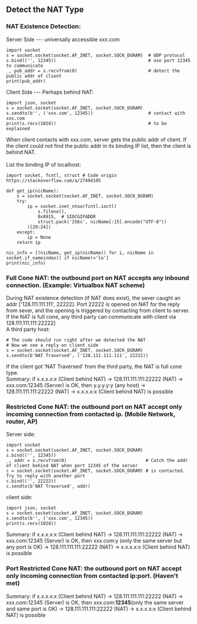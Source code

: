 ## Detect the NAT Type
### NAT Existence Detection:<br>
Server Side --- universally accessible xxx.com
```
import socket 
s = socket.socket(socket.AF_INET, socket.SOCK_DGRAM)  # UDP protocol
s.bind(('', 12345))                                   # use port 12345 to communicate 
_, pub_addr = s.recvfrom(0)                           # detect the public addr of client
print(pub_addr)                                       
```
Client Side --- Perhaps behind NAT:
```
import json, socket 
s = socket.socket(socket.AF_INET, socket.SOCK_DGRAM) 
s.sendto(b'', ('xxx.com', 12345))                     # contact with xxx.com 
print(s.recv(1024))                                   # to be explained 
```
When client contacts with xxx.com, server gets the public addr of client. If the client could not find the public addr in its binding IP list, then the client is behind NAT.<br><br>
List the binding IP of localhost:
```
import socket, fcntl, struct # Code origin https://stackoverflow.com/a/27494105

def get_ip(nicName):
    s = socket.socket(socket.AF_INET, socket.SOCK_DGRAM)
    try:
        ip = socket.inet_ntoa(fcntl.ioctl(
            s.fileno(),
            0x8915,  # SIOCGIFADDR
            struct.pack('256s', nicName[:15].encode("UTF-8"))
        )[20:24])
    except:
        ip = None
    return ip

nic_info = [(nicName, get_ip(nicName)) for i, nicName in socket.if_nameindex() if nicName!='lo'] 
print(nic_info)
```
### Full Cone NAT: the outbound port on NAT accepts any inbound connection. (Example: Virtualbox NAT scheme)
During NAT existence detection (if NAT does exist), the sever caught an addr ['128.111.111.111', 22222]. Port 22222 is opened on NAT for the reply from sever, and the opening is triggered by contacting from client to server. If the NAT is full cone, any third party can communicate with client via 128.111.111.111:22222]<br>
A third party host:
```
# The code should run right after we detected the NAT 
# Now we see a reply on client side
s = socket.socket(socket.AF_INET, socket.SOCK_DGRAM)  
s.sendto(b'NAT Traversed', ('128.111.111.111', 22222))
```
If the client got 'NAT Traversed' from the third party, the NAT is full cone type.<br>
Summary: if x.x.x.x:x (Client behind NAT) -> 128.111.111.111:22222 (NAT) -> xxx.com:12345 (Server) is OK, then y.y.y.y:y (any host) -> 128.111.111.111:22222 (NAT) -> x.x.x.x:x (Client behind NAT) is possible<br> 
### Restricted Cone NAT: the outbound port on NAT accept only incoming connection from contacted ip. (Mobile Network, router, AP)
Server side:
```
import socket
s = socket.socket(socket.AF_INET, socket.SOCK_DGRAM) 
s.bind(('', 12345))                                   
_, addr = s.recvfrom(0)                              # Catch the addr of client behind NAT when port 12345 of the server 
c = socket.socket(socket.AF_INET, socket.SOCK_DGRAM) # is contacted. Try to reply with another port 
c.bind(('', 22222))                                   
c.sendto(b'NAT Traversed', addr)
```
client side:
```
import json, socket
s = socket.socket(socket.AF_INET, socket.SOCK_DGRAM)  
s.sendto(b'', ('xxx.com', 12345))
print(s.recv(1024))
```
Summary: if x.x.x.x:x (Client behind NAT) -> 128.111.111.111:22222 (NAT) -> xxx.com:12345 (Server) is OK, then xxx.com:y (only the same server but any port is OK) -> 128.111.111.111:22222 (NAT) -> x.x.x.x:x (Client behind NAT) is possible<br>
### Port Restricted Cone NAT: the outbound port on NAT accept only incoming connection from contacted ip:port. (Haven't met)
Summary: if x.x.x.x:x (Client behind NAT) -> 128.111.111.111:22222 (NAT) -> xxx.com:12345 (Server) is OK, then xxx.com:<b>12345</b>(only the same server and same port is OK) -> 128.111.111.111:22222 (NAT) -> x.x.x.x:x (Client behind NAT) is possible<br>
